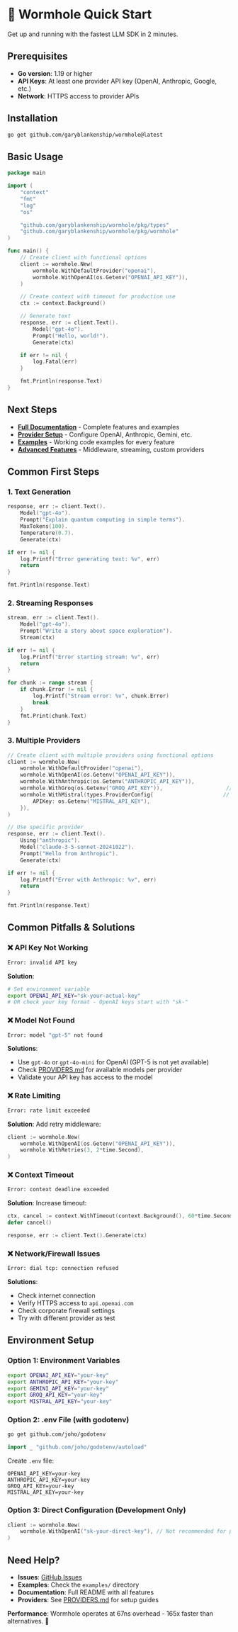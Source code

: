 # 🚀 Wormhole Quick Start

Get up and running with the fastest LLM SDK in 2 minutes.

## Prerequisites

- **Go version**: 1.19 or higher
- **API Keys**: At least one provider API key (OpenAI, Anthropic, Google, etc.)
- **Network**: HTTPS access to provider APIs

## Installation

```bash
go get github.com/garyblankenship/wormhole@latest
```

## Basic Usage

```go
package main

import (
    "context"
    "fmt"
    "log"
    "os"

    "github.com/garyblankenship/wormhole/pkg/types"
    "github.com/garyblankenship/wormhole/pkg/wormhole"
)

func main() {
    // Create client with functional options
    client := wormhole.New(
        wormhole.WithDefaultProvider("openai"),
        wormhole.WithOpenAI(os.Getenv("OPENAI_API_KEY")),
    )

    // Create context with timeout for production use
    ctx := context.Background()

    // Generate text
    response, err := client.Text().
        Model("gpt-4o").
        Prompt("Hello, world!").
        Generate(ctx)

    if err != nil {
        log.Fatal(err)
    }

    fmt.Println(response.Text)
}
```

## Next Steps

- **[Full Documentation](../README.md)** - Complete features and examples
- **[Provider Setup](PROVIDERS.md)** - Configure OpenAI, Anthropic, Gemini, etc.
- **[Examples](../examples/)** - Working code examples for every feature
- **[Advanced Features](ADVANCED.md)** - Middleware, streaming, custom providers

## Common First Steps

### 1. Text Generation
```go
response, err := client.Text().
    Model("gpt-4o").
    Prompt("Explain quantum computing in simple terms").
    MaxTokens(100).
    Temperature(0.7).
    Generate(ctx)

if err != nil {
    log.Printf("Error generating text: %v", err)
    return
}

fmt.Println(response.Text)
```

### 2. Streaming Responses
```go
stream, err := client.Text().
    Model("gpt-4o").
    Prompt("Write a story about space exploration").
    Stream(ctx)

if err != nil {
    log.Printf("Error starting stream: %v", err)
    return
}

for chunk := range stream {
    if chunk.Error != nil {
        log.Printf("Stream error: %v", chunk.Error)
        break
    }
    fmt.Print(chunk.Text)
}
```

### 3. Multiple Providers
```go
// Create client with multiple providers using functional options
client := wormhole.New(
    wormhole.WithDefaultProvider("openai"),
    wormhole.WithOpenAI(os.Getenv("OPENAI_API_KEY")),
    wormhole.WithAnthropic(os.Getenv("ANTHROPIC_API_KEY")),
    wormhole.WithGroq(os.Getenv("GROQ_API_KEY")),                    // Fast inference
    wormhole.WithMistral(types.ProviderConfig{                      // European AI
        APIKey: os.Getenv("MISTRAL_API_KEY"),
    }),
)

// Use specific provider
response, err := client.Text().
    Using("anthropic").
    Model("claude-3-5-sonnet-20241022").
    Prompt("Hello from Anthropic").
    Generate(ctx)

if err != nil {
    log.Printf("Error with Anthropic: %v", err)
    return
}

fmt.Println(response.Text)
```

## Common Pitfalls & Solutions

### ❌ API Key Not Working
```bash
Error: invalid API key
```

**Solution**: 
```bash
# Set environment variable
export OPENAI_API_KEY="sk-your-actual-key"
# OR check your key format - OpenAI keys start with "sk-"
```

### ❌ Model Not Found
```bash
Error: model "gpt-5" not found
```

**Solutions**:
- Use `gpt-4o` or `gpt-4o-mini` for OpenAI (GPT-5 is not yet available)
- Check [PROVIDERS.md](PROVIDERS.md) for available models per provider
- Validate your API key has access to the model

### ❌ Rate Limiting
```bash
Error: rate limit exceeded
```

**Solution**: Add retry middleware:
```go
client := wormhole.New(
    wormhole.WithOpenAI(os.Getenv("OPENAI_API_KEY")),
    wormhole.WithRetries(3, 2*time.Second),
)
```

### ❌ Context Timeout
```bash
Error: context deadline exceeded
```

**Solution**: Increase timeout:
```go
ctx, cancel := context.WithTimeout(context.Background(), 60*time.Second)
defer cancel()

response, err := client.Text().Generate(ctx)
```

### ❌ Network/Firewall Issues
```bash
Error: dial tcp: connection refused
```

**Solutions**:
- Check internet connection
- Verify HTTPS access to `api.openai.com`
- Check corporate firewall settings
- Try with different provider as test

## Environment Setup

### Option 1: Environment Variables
```bash
export OPENAI_API_KEY="your-key"
export ANTHROPIC_API_KEY="your-key"
export GEMINI_API_KEY="your-key"
export GROQ_API_KEY="your-key"
export MISTRAL_API_KEY="your-key"
```

### Option 2: .env File (with godotenv)
```bash
go get github.com/joho/godotenv
```

```go
import _ "github.com/joho/godotenv/autoload"
```

Create `.env` file:
```
OPENAI_API_KEY=your-key
ANTHROPIC_API_KEY=your-key
GROQ_API_KEY=your-key
MISTRAL_API_KEY=your-key
```

### Option 3: Direct Configuration (Development Only)
```go
client := wormhole.New(
    wormhole.WithOpenAI("sk-your-direct-key"), // Not recommended for production
)
```

## Need Help?

- **Issues**: [GitHub Issues](https://github.com/garyblankenship/wormhole/issues)
- **Examples**: Check the `examples/` directory  
- **Documentation**: Full README with all features
- **Providers**: See [PROVIDERS.md](PROVIDERS.md) for setup guides

**Performance**: Wormhole operates at 67ns overhead - 165x faster than alternatives. 🚀